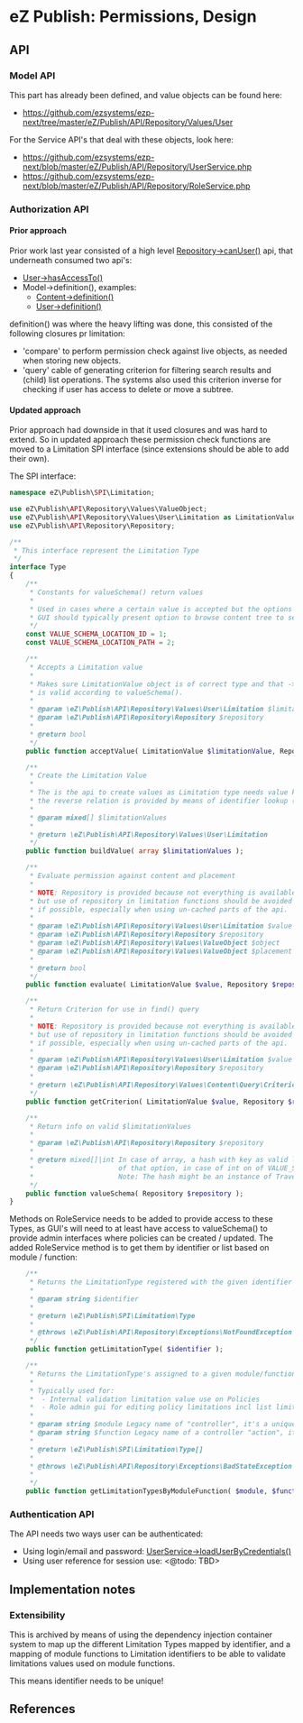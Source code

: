 eZ Publish: Permissions, Design
===============================

API
---


### Model API

This part has already been defined, and value objects can be found here:
* https://github.com/ezsystems/ezp-next/tree/master/eZ/Publish/API/Repository/Values/User

For the Service API's that deal with these objects, look here:
* https://github.com/ezsystems/ezp-next/blob/master/eZ/Publish/API/Repository/UserService.php
* https://github.com/ezsystems/ezp-next/blob/master/eZ/Publish/API/Repository/RoleService.php


### Authorization API

#### Prior approach

Prior work last year consisted of a high level [Repository->canUser()][canUser] api, that
underneath consumed two api's:
* [User->hasAccessTo()][hasAccessTo]
* Model->definition(), examples:
    * [Content->definition()][contentDefinition]
    * [User->definition()][userDefinition]

definition() was where the heavy lifting was done, this consisted of the following
closures pr limitation:
* 'compare' to perform permission check against live objects, as needed
  when storing new objects.
* 'query' cable of generating criterion for filtering search results and (child)
  list operations. The systems also used this criterion inverse for checking if
  user has access to delete or move a subtree.


#### Updated approach

Prior approach had downside in that it used closures and was hard to extend.
So in updated approach these permission check functions are moved to a
Limitation SPI interface (since extensions should be able to add their own).

The SPI interface:

```php
namespace eZ\Publish\SPI\Limitation;

use eZ\Publish\API\Repository\Values\ValueObject;
use eZ\Publish\API\Repository\Values\User\Limitation as LimitationValue;
use eZ\Publish\API\Repository\Repository;

/**
 * This interface represent the Limitation Type
 */
interface Type
{
    /**
     * Constants for valueSchema() return values
     *
     * Used in cases where a certain value is accepted but the options are to many to return as a hash of options.
     * GUI should typically present option to browse content tree to select limitation value(s).
     */
    const VALUE_SCHEMA_LOCATION_ID = 1;
    const VALUE_SCHEMA_LOCATION_PATH = 2;

    /**
     * Accepts a Limitation value
     *
     * Makes sure LimitationValue object is of correct type and that ->limitationValues
     * is valid according to valueSchema().
     *
     * @param \eZ\Publish\API\Repository\Values\User\Limitation $limitationValue
     * @param \eZ\Publish\API\Repository\Repository $repository
     *
     * @return bool
     */
    public function acceptValue( LimitationValue $limitationValue, Repository $repository );

    /**
     * Create the Limitation Value
     *
     * The is the api to create values as Limitation type needs value knowledge anyway in acceptValue,
     * the reverse relation is provided by means of identifier lookup (Value has identifier, and so does RoleService).
     *
     * @param mixed[] $limitationValues
     *
     * @return \eZ\Publish\API\Repository\Values\User\Limitation
     */
    public function buildValue( array $limitationValues );

    /**
     * Evaluate permission against content and placement
     *
     * NOTE: Repository is provided because not everything is available via the value object(s),
     * but use of repository in limitation functions should be avoided for performance reasons
     * if possible, especially when using un-cached parts of the api.
     *
     * @param \eZ\Publish\API\Repository\Values\User\Limitation $value
     * @param \eZ\Publish\API\Repository\Repository $repository
     * @param \eZ\Publish\API\Repository\Values\ValueObject $object
     * @param \eZ\Publish\API\Repository\Values\ValueObject $placement In 'create' limitations this is the parent
     *
     * @return bool
     */
    public function evaluate( LimitationValue $value, Repository $repository, ValueObject $object, ValueObject $placement = null );

    /**
     * Return Criterion for use in find() query
     *
     * NOTE: Repository is provided because not everything is available via the limitation value,
     * but use of repository in limitation functions should be avoided for performance reasons
     * if possible, especially when using un-cached parts of the api.
     *
     * @param \eZ\Publish\API\Repository\Values\User\Limitation $value
     * @param \eZ\Publish\API\Repository\Repository $repository
     *
     * @return \eZ\Publish\API\Repository\Values\Content\Query\CriterionInterface
     */
    public function getCriterion( LimitationValue $value, Repository $repository );

    /**
     * Return info on valid $limitationValues
     *
     * @param \eZ\Publish\API\Repository\Repository $repository
     *
     * @return mixed[]|int In case of array, a hash with key as valid limitations value and value as human readable name
     *                     of that option, in case of int on of VALUE_SCHEMA_* constants.
     *                     Note: The hash might be an instance of Traversable, and not a native php array.
     */
    public function valueSchema( Repository $repository );
}
```


Methods on RoleService needs to be added to provide access to these Types, as GUI's will need to at least have access
to valueSchema() to provide admin interfaces where policies can be created / updated.
The added RoleService method is to get them by identifier or list based on module / function:

```php
    /**
     * Returns the LimitationType registered with the given identifier
     *
     * @param string $identifier
     *
     * @return \eZ\Publish\SPI\Limitation\Type
     *
     * @throws \eZ\Publish\API\Repository\Exceptions\NotFoundException if there is no LimitationType with $identifier
     */
    public function getLimitationType( $identifier );

    /**
     * Returns the LimitationType's assigned to a given module/function
     *
     * Typically used for:
     *  - Internal validation limitation value use on Policies
     *  - Role admin gui for editing policy limitations incl list limitation options via valueSchema()
     *
     * @param string $module Legacy name of "controller", it's a unique identifier like "content"
     * @param string $function Legacy name of a controller "action", it's a unique within the controller like "read"
     *
     * @return \eZ\Publish\SPI\Limitation\Type[]
     *
     * @throws \eZ\Publish\API\Repository\Exceptions\BadStateException If module/function to limitation type mapping
     *                                                                 refers to a non existing identifier.
     */
    public function getLimitationTypesByModuleFunction( $module, $function );
```



### Authentication API

The API needs two ways user can be authenticated:
* Using login/email and password: [UserService->loadUserByCredentials()][login]
* Using user reference for session use: <@todo: TBD>



Implementation notes
--------------------

### Extensibility

This is archived by means of using the dependency injection container system to map
up the different Limitation Types mapped by identifier, and a mapping of module functions
to Limitation identifiers to be able to validate limitations values used on module functions.

This means identifier needs to be unique!



References
----------

[canUser]:           https://github.com/ezsystems/ezp-next/blob/9e14c6b3133a2585c103376555849c5fcd8591d2/ezp/Base/Repository.php#L122
[contentDefinition]: https://github.com/ezsystems/ezp-next/blob/9e14c6b3133a2585c103376555849c5fcd8591d2/ezp/Content/Concrete.php#L235
[userDefinition]:    https://github.com/ezsystems/ezp-next/blob/9e14c6b3133a2585c103376555849c5fcd8591d2/ezp/User/Concrete.php#L96
[hasAccessTo]:       https://github.com/ezsystems/ezp-next/blob/9e14c6b3133a2585c103376555849c5fcd8591d2/ezp/User/Concrete.php#L162
[login]:             https://github.com/ezsystems/ezp-next/blob/master/eZ/Publish/API/Repository/UserService.php#L142